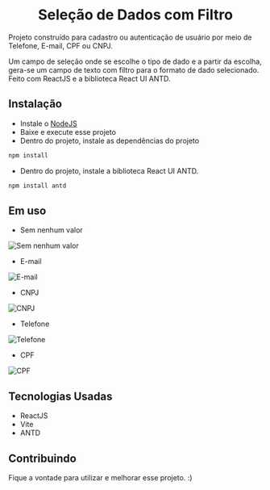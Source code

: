 <h1 align="center">Seleção de Dados com Filtro</h1>

Projeto construído para cadastro ou autenticação de usuário por meio de Telefone, E-mail, CPF ou CNPJ.

Um campo de seleção onde se escolhe o tipo de dado e a partir da escolha, gera-se um campo de texto com filtro para o formato de dado selecionado.
Feito com ReactJS e a biblioteca React UI ANTD.

## Instalação

- Instale o [NodeJS](https://nodejs.org/en/download/)
- Baixe e execute esse projeto
- Dentro do projeto, instale as dependências do projeto
```bash
npm install
```
- Dentro do projeto, instale a biblioteca React UI ANTD.
```bash
npm install antd
```

## Em uso

- Sem nenhum valor

![Sem nenhum valor](https://user-images.githubusercontent.com/104461453/212673498-4a55846a-b3c3-4ff2-b6ee-5bd321e257f0.png)

- E-mail

![E-mail](https://user-images.githubusercontent.com/104461453/212673633-82804098-e832-4aba-80f6-f4ee1c754229.png)

- CNPJ

![CNPJ](https://user-images.githubusercontent.com/104461453/212673676-25182ca1-3049-4a8d-ade0-31886460fd62.png)

- Telefone

![Telefone](https://user-images.githubusercontent.com/104461453/212673777-913ae27d-078f-429e-bdcf-ccb56b1275b4.png)

- CPF

![CPF](https://user-images.githubusercontent.com/104461453/212673843-d4389dc7-4c30-4d42-a171-b1d50a6abd7e.png)

## Tecnologias Usadas

- ReactJS
- Vite
- ANTD

## Contribuindo

Fique a vontade para utilizar e melhorar esse projeto. :)
